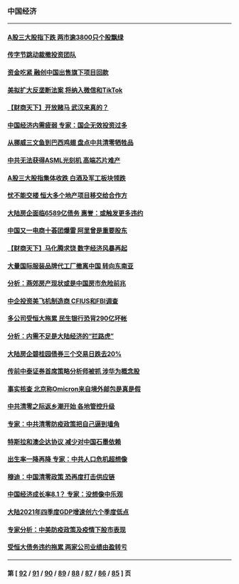 ### 中国经济
---
#### [A股三大股指下跌 两市逾3800只个股飘绿](../../pages/ncid283/n13517804.md) 
#### [传字节跳动裁撤投资团队](../../pages/ncid283/n13517607.md) 
#### [资金吃紧 融创中国出售旗下项目回款](../../pages/ncid283/n13517318.md) 
#### [美拟扩大反垄断法案 将纳入微信和TikTok](../../pages/ncid283/n13517008.md) 
#### [【财商天下】开放赌马 武汉来真的？](../../pages/ncid283/n13516178.md) 
#### [中国经济内需疲弱 专家：国企无效投资过多](../../pages/ncid283/n13515656.md) 
#### [从挪威三文鱼到巴西鸡翅 盘点中共清零牺牲品](../../pages/ncid283/n13516261.md) 
#### [中共无法获得ASML光刻机 高端芯片难产](../../pages/ncid283/n13515985.md) 
#### [A股三大股指集体收跌 白酒及军工板块领跌](../../pages/ncid283/n13515121.md) 
#### [忧不能交楼 恒大多个地产项目移交给合作方](../../pages/ncid283/n13514570.md) 
#### [大陆房企面临6589亿债务 惠誉：或触发更多违约](../../pages/ncid283/n13514465.md) 
#### [中国又一电商十荟团爆雷 阿里曾是重要股东](../../pages/ncid283/n13514177.md) 
#### [【财商天下】马化腾求饶 数字经济风暴再起](../../pages/ncid283/n13513863.md) 
#### [大量国际服装品牌代工厂撤离中国 转向东南亚](../../pages/ncid283/n13514026.md) 
#### [分析：燕郊房产现状或是中国房市危险前兆](../../pages/ncid283/n13513661.md) 
#### [中企投资美飞机制造商 CFIUS和FBI调查](../../pages/ncid283/n13513846.md) 
#### [多公司受恒大拖累 民生银行恐背290亿坏帐](../../pages/ncid283/n13513730.md) 
#### [分析：内需不足是大陆经济的“拦路虎”](../../pages/ncid283/n13512731.md) 
#### [大陆房企碧桂园债券三个交易日跌去20%](../../pages/ncid283/n13512185.md) 
#### [传前中泰证券首席策略分析师被抓 涉华为概念股](../../pages/ncid283/n13511879.md) 
#### [事实核查 北京称Omicron来自境外邮包是真是假](../../pages/ncid283/n13511825.md) 
#### [中共清零之际返乡潮开始 各地管控升级](../../pages/ncid283/n13511486.md) 
#### [专家：中共清零防疫政策把自己逼到墙角](../../pages/ncid283/n13510992.md) 
#### [特斯拉和澳企达协议 减少对中国石墨依赖](../../pages/ncid283/n13511379.md) 
#### [出生率一降再降 专家：中共人口危机超想像](../../pages/ncid283/n13511372.md) 
#### [穆迪：中国清零政策 恐再度打击供应链](../../pages/ncid283/n13510665.md) 
#### [中国经济成长率8.1？ 专家：没想像中乐观](../../pages/ncid283/n13510946.md) 
#### [大陆2021年四季度GDP增速创六个季度低点](../../pages/ncid283/n13510283.md) 
#### [专家分析：中美防疫政策及疫情下股市表现](../../pages/ncid283/n13509416.md) 
#### [受恒大债务违约拖累 两家公司业绩由盈转亏](../../pages/ncid283/n13509404.md) 

---
#### 第 [ [92](./92.md) / [91](./91.md) / [90](./90.md) / [89](./89.md) / [88](./88.md) / [87](./87.md) / [86](./86.md) / [85](./85.md) ] 页

